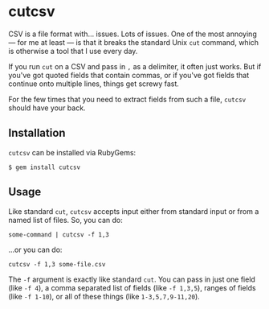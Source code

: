 # cutcsv

CSV is a file format with... issues. Lots of issues. One of the most
annoying — for me at least — is that it breaks the standard Unix `cut`
command, which is otherwise a tool that I use every day.

If you run `cut` on a CSV and pass in `,` as a delimiter, it often just
works. But if you've got quoted fields that contain commas, or if you've
got fields that continue onto multiple lines, things get screwy fast.

For the few times that you need to extract fields from such a file,
`cutcsv` should have your back.

## Installation

`cutcsv` can be installed via RubyGems:

	$ gem install cutcsv

## Usage

Like standard `cut`, `cutcsv` accepts input either from standard input or
from a named list of files. So, you can do:

	some-command | cutcsv -f 1,3

...or you can do:

	cutcsv -f 1,3 some-file.csv

The `-f` argument is exactly like standard `cut`. You can pass in just
one field (like `-f 4`), a comma separated list of fields (like `-f
1,3,5`), ranges of fields (like `-f 1-10`), or all of these things (like
`1-3,5,7,9-11,20`).

